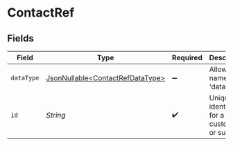 # ContactRef


## Fields

| Field                                                                          | Type                                                                           | Required                                                                       | Description                                                                    |
| ------------------------------------------------------------------------------ | ------------------------------------------------------------------------------ | ------------------------------------------------------------------------------ | ------------------------------------------------------------------------------ |
| `dataType`                                                                     | [JsonNullable\<ContactRefDataType>](../../models/shared/ContactRefDataType.md) | :heavy_minus_sign:                                                             | Allowed name of the 'dataType'.                                                |
| `id`                                                                           | *String*                                                                       | :heavy_check_mark:                                                             | Unique identifier for a customer or supplier.                                  |